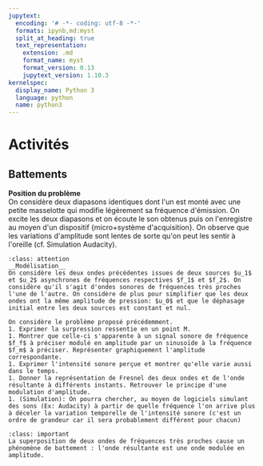 ```yaml
---
jupytext:
  encoding: '# -*- coding: utf-8 -*-'
  formats: ipynb,md:myst
  split_at_heading: true
  text_representation:
    extension: .md
    format_name: myst
    format_version: 0.13
    jupytext_version: 1.10.3
kernelspec:
  display_name: Python 3
  language: python
  name: python3
---
```

# Activités
## Battements
__Position du problème__  
On considère deux diapasons identiques dont l'un est monté avec une petite masselotte qui modifie légèrement sa fréquence d'émission. On excite les deux diapasons et on écoute le son obtenus puis on l'enregistre au moyen d'un dispositif {micro+système d'acquisition}. On observe que les variations d'amplitude sont lentes de sorte qu'on peut les sentir à l'oreille (cf. Simulation Audacity).

````{admonition} Exercice 
:class: attention
__Modélisation__  
On considère les deux ondes précédentes issues de deux sources $u_1$ et $u_2$ asynchrones de fréquences respectives $f_1$ et $f_2$. On considère qu'il s'agit d'ondes sonores de fréquences très proches l'une de l'autre. On considère de plus pour simplifier que les deux ondes ont la même amplitude de pression: $u_0$ et que le déphasage initial entre les deux sources est constant et nul.

On considère le problème proposé précédemment.
1. Exprimer la surpression ressentie en un point M.
1. Montrer que celle-ci s'apparente à un signal sonore de fréquence $f_f$ à préciser modulé en amplitude par un sinusoïde à la fréquence $f_m$ à préciser. Représenter graphiquement l'amplitude correspondante.
1. Exprimer l'intensité sonore perçue et montrer qu'elle varie aussi dans le temps.
1. Donner la représentation de Fresnel des deux ondes et de l'onde résultante à différents instants. Retrouver le principe d'une modulation d'amplitude.
1. (Simulation): On pourra chercher, au moyen de logiciels simulant des sons (Ex: Audacity) à partir de quelle fréquence l'on arrive plus à déceler la variation temporelle de l'intensité sonore (c'est un ordre de grandeur car il sera probablement différent pour chacun)
````

````{admonition} A retenir
:class: important
La superposition de deux ondes de fréquences très proches cause un phénomène de battement : l'onde résultante est une onde modulée en amplitude.
````